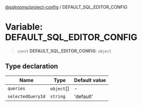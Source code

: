 [@sqlrooms/project-config](../index.md) / DEFAULT\_SQL\_EDITOR\_CONFIG

# Variable: DEFAULT\_SQL\_EDITOR\_CONFIG

> `const` **DEFAULT\_SQL\_EDITOR\_CONFIG**: `object`

## Type declaration

| Name | Type | Default value |
| ------ | ------ | ------ |
| <a id="queries"></a> `queries` | `object`[] | - |
| <a id="selectedqueryid"></a> `selectedQueryId` | `string` | 'default' |
